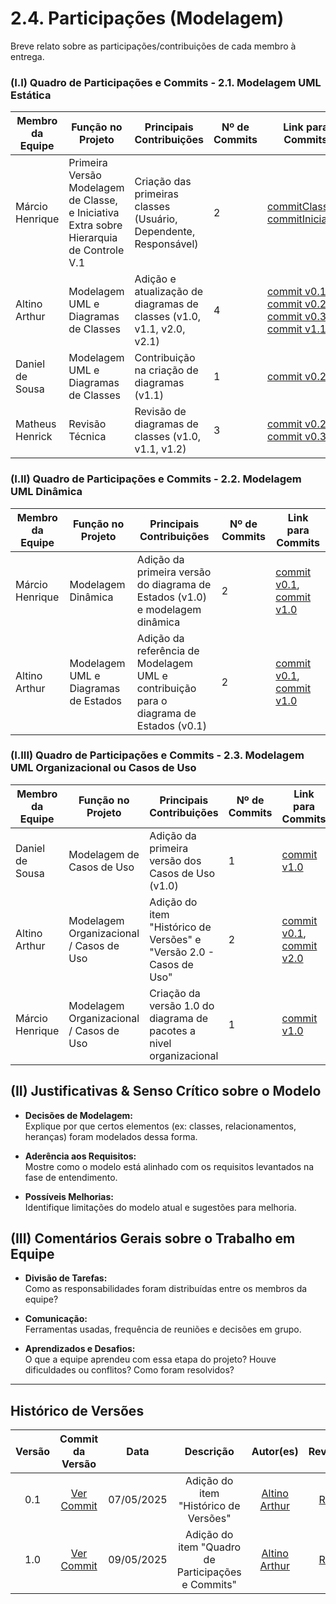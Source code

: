 # 2.4. Participações (Modelagem)

Breve relato sobre as participações/contribuições de cada membro à entrega. 

### (I.I) Quadro de Participações e Commits - 2.1. Modelagem UML Estática

| Membro da Equipe       | Função no Projeto           | Principais Contribuições                                                                                  | Nº de Commits | Link para Commits |
|------------------------|-----------------------------|-----------------------------------------------------------------------------------------------------------|----------------|-------------------|
| Márcio Henrique        | Primeira Versão Modelagem de Classe, e Iniciativa Extra sobre Hierarquia de Controle V.1 | Criação das primeiras classes (Usuário, Dependente, Responsável)                                             | 2              | [commitClasse](https://github.com/UnBArqDsw2025-1-Turma01/2025.1-T01-_G1_Embarcado_Entrega_02/commit/642095f83747620c4ea71808776e74ea98ba7e2f), [commitIniciativa](https://github.com/UnBArqDsw2025-1-Turma01/2025.1-T01-_G1_Embarcado_Entrega_02/commit/46b18ebe57f95eec0f66199d9d69f9e86889c8a3) |
| Altino Arthur          | Modelagem UML e Diagramas de Classes | Adição e atualização de diagramas de classes (v1.0, v1.1, v2.0, v2.1)                                      | 4              | [commit v0.1](https://github.com/UnBArqDsw2025-1-Turma01/2025.1-T01-_G1_Embarcado_Entrega_02/commit/a937432632e45ab878b4c384f2f5e47229cf08a1), [commit v0.2](https://github.com/UnBArqDsw2025-1-Turma01/2025.1-T01-_G1_Embarcado_Entrega_02/commit/6b623eca267cf26cbdb600362dfa37d20c565696), [commit v0.3](https://github.com/UnBArqDsw2025-1-Turma01/2025.1-T01-_G1_Embarcado_Entrega_02/commit/47cc0f527d2671c2cd3d8349ee50f03ae3ff7775), [commit v1.1](https://github.com/UnBArqDsw2025-1-Turma01/2025.1-T01-_G1_Embarcado_Entrega_02/commit/) |
| Daniel de Sousa        | Modelagem UML e Diagramas de Classes | Contribuição na criação de diagramas (v1.1)                                                                 | 1              | [commit v0.2](https://github.com/UnBArqDsw2025-1-Turma01/2025.1-T01-_G1_Embarcado_Entrega_02/commit/6b623eca267cf26cbdb600362dfa37d20c565696) |
| Matheus Henrick        | Revisão Técnica              | Revisão de diagramas de classes (v1.0, v1.1, v1.2)                                                         | 3              | [commit v0.2](https://github.com/UnBArqDsw2025-1-Turma01/2025.1-T01-_G1_Embarcado_Entrega_02/commit/6b623eca267cf26cbdb600362dfa37d20c565696), [commit v0.3](https://github.com/UnBArqDsw2025-1-Turma01/2025.1-T01-_G1_Embarcado_Entrega_02/commit/47cc0f527d2671c2cd3d8349ee50f03ae3ff7775) |

### (I.II) Quadro de Participações e Commits - 2.2. Modelagem UML Dinâmica

| Membro da Equipe       | Função no Projeto           | Principais Contribuições                                                                                  | Nº de Commits | Link para Commits |
|------------------------|-----------------------------|-----------------------------------------------------------------------------------------------------------|----------------|-------------------|
| Márcio Henrique        | Modelagem Dinâmica           | Adição da primeira versão do diagrama de Estados (v1.0) e modelagem dinâmica                                | 2              | [commit v0.1](https://github.com/UnBArqDsw2025-1-Turma01/2025.1-T01-_G1_Embarcado_Entrega_02/commit/26a515f9c28e2fb2caa1e103277ba663bc7444e6), [commit v1.0](https://github.com/UnBArqDsw2025-1-Turma01/2025.1-T01-_G1_Embarcado_Entrega_02/commit/54aad41f1b28ddd4673e4555e9f555df81279103) |
| Altino Arthur          | Modelagem UML e Diagramas de Estados | Adição da referência de Modelagem UML e contribuição para o diagrama de Estados (v0.1)                      | 2              | [commit v0.1](https://github.com/UnBArqDsw2025-1-Turma01/2025.1-T01-_G1_Embarcado_Entrega_02/commit/26a515f9c28e2fb2caa1e103277ba663bc7444e6), [commit v1.0](https://github.com/UnBArqDsw2025-1-Turma01/2025.1-T01-_G1_Embarcado_Entrega_02/commit/54aad41f1b28ddd4673e4555e9f555df81279103) |

### (I.III) Quadro de Participações e Commits - 2.3. Modelagem UML Organizacional ou Casos de Uso

| Membro da Equipe       | Função no Projeto           | Principais Contribuições                                                                                  | Nº de Commits | Link para Commits |
|------------------------|-----------------------------|-----------------------------------------------------------------------------------------------------------|----------------|-------------------|
| Daniel de Sousa        | Modelagem de Casos de Uso    | Adição da primeira versão dos Casos de Uso (v1.0)                                                           | 1              | [commit v1.0](https://github.com/UnBArqDsw2025-1-Turma01/2025.1-T01-_G1_Embarcado_Entrega_02/commit/ce2eba63cb2305e27740ea5283f3cc5a3afc526c) |
| Altino Arthur          | Modelagem Organizacional / Casos de Uso | Adição do item "Histórico de Versões" e "Versão 2.0 - Casos de Uso"                                        | 2              | [commit v0.1](https://github.com/), [commit v2.0](https://github.com/UnBArqDsw2025-1-Turma01/2025.1-T01-_G1_Embarcado_Entrega_02/commit/08cc1f0a1107569c65343ea74b456022faafd0d7) |
| Márcio Henrique          | Modelagem Organizacional / Casos de Uso | Criação da versão 1.0 do diagrama de pacotes a nivel organizacional                                        | 1              | [commit v1.0](https://github.com/UnBArqDsw2025-1-Turma01/2025.1-T01-_G1_Embarcado_Entrega_02/commit/5e328e80cfeccdb2e5d3123008011026f5900062) |

## (II) Justificativas & Senso Crítico sobre o Modelo

- **Decisões de Modelagem:**  
  Explique por que certos elementos (ex: classes, relacionamentos, heranças) foram modelados dessa forma.
  
- **Aderência aos Requisitos:**  
  Mostre como o modelo está alinhado com os requisitos levantados na fase de entendimento.

- **Possíveis Melhorias:**  
  Identifique limitações do modelo atual e sugestões para melhoria.

## (III) Comentários Gerais sobre o Trabalho em Equipe

- **Divisão de Tarefas:**  
  Como as responsabilidades foram distribuídas entre os membros da equipe?

- **Comunicação:**  
  Ferramentas usadas, frequência de reuniões e decisões em grupo.

- **Aprendizados e Desafios:**  
  O que a equipe aprendeu com essa etapa do projeto? Houve dificuldades ou conflitos? Como foram resolvidos?

---

## Histórico de Versões

| Versão | Commit da Versão | Data       | Descrição                                           | Autor(es)                                                  | Revisor(es)                                  | Descrição da Revisão              | Commit da Revisão        |
|:------:|:----------------:|:----------:|:---------------------------------------------------:|:-----------------------------------------------------------:|:--------------------------------------------:|:-------------------------------:|:-------------------------------:|
| 0.1    | [Ver Commit](https://github.com/)         | 07/05/2025 | Adição do item "Histórico de Versões"     | [Altino Arthur](https://github.com/arthurrochamoreira)      | [Revisor](https://github.com/)               | Ajustes gramaticais e formatação | [Ver Commit](https://github.com/) |
| 1.0    | [Ver Commit](https://github.com/UnBArqDsw2025-1-Turma01/2025.1-T01-_G1_Embarcado_Entrega_02/commit/45999475c43f05af2ba4609b0287f9bdf42eeec5)         | 09/05/2025 | Adição do item "Quadro de Participações e Commits"     | [Altino Arthur](https://github.com/arthurrochamoreira)      | [Revisor](https://github.com/)               |  *(inserir observações da revisão)*  | [Ver Commit](https://github.com/) |



<!-- Copie a descomente linha abaixo para adicionar novas versões -->

<!-- |        |                  |            |                                                     |                                                           |                                              |                                 |                                 | -->

